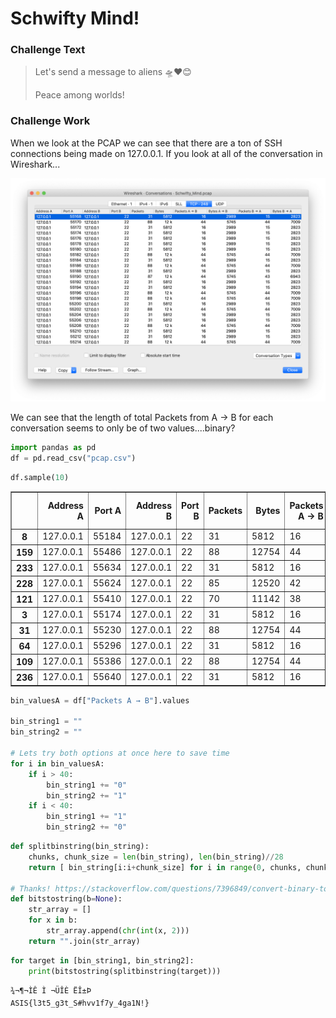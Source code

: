 # Schwifty Mind!


### Challenge Text
> Let's send a message to aliens 🛸❤️😊
>
>Peace among worlds!

### Challenge Work

When we look at the PCAP we can see that there are a ton of SSH connections being made on 127.0.0.1. If you look at all of the conversation in Wireshark...

![wirehshark](conversations.png)

We can see that the length of total Packets from A -> B for each conversation seems to only be of two values....binary?


```python
import pandas as pd
df = pd.read_csv("pcap.csv")
```


```python
df.sample(10)
```




<div>
<style scoped>
    .dataframe tbody tr th:only-of-type {
        vertical-align: middle;
    }

    .dataframe tbody tr th {
        vertical-align: top;
    }

    .dataframe thead th {
        text-align: right;
    }
</style>
<table border="1" class="dataframe">
  <thead>
    <tr style="text-align: right;">
      <th></th>
      <th>Address A</th>
      <th>Port A</th>
      <th>Address B</th>
      <th>Port B</th>
      <th>Packets</th>
      <th>Bytes</th>
      <th>Packets A → B</th>
      <th>Bytes A → B</th>
      <th>Packets B → A</th>
      <th>Bytes B → A</th>
      <th>Rel Start</th>
      <th>Duration</th>
      <th>Bits/s A → B</th>
      <th>Bits/s B → A</th>
    </tr>
  </thead>
  <tbody>
    <tr>
      <th>8</th>
      <td>127.0.0.1</td>
      <td>55184</td>
      <td>127.0.0.1</td>
      <td>22</td>
      <td>31</td>
      <td>5812</td>
      <td>16</td>
      <td>2989</td>
      <td>15</td>
      <td>2823</td>
      <td>22.056548</td>
      <td>2.839201</td>
      <td>8422.087763</td>
      <td>7954.350537</td>
    </tr>
    <tr>
      <th>159</th>
      <td>127.0.0.1</td>
      <td>55486</td>
      <td>127.0.0.1</td>
      <td>22</td>
      <td>88</td>
      <td>12754</td>
      <td>44</td>
      <td>5745</td>
      <td>44</td>
      <td>7009</td>
      <td>377.657531</td>
      <td>1.445183</td>
      <td>31802.200829</td>
      <td>38799.238574</td>
    </tr>
    <tr>
      <th>233</th>
      <td>127.0.0.1</td>
      <td>55634</td>
      <td>127.0.0.1</td>
      <td>22</td>
      <td>31</td>
      <td>5812</td>
      <td>16</td>
      <td>2989</td>
      <td>15</td>
      <td>2823</td>
      <td>542.828634</td>
      <td>2.863389</td>
      <td>8350.943585</td>
      <td>7887.157491</td>
    </tr>
    <tr>
      <th>228</th>
      <td>127.0.0.1</td>
      <td>55624</td>
      <td>127.0.0.1</td>
      <td>22</td>
      <td>85</td>
      <td>12520</td>
      <td>42</td>
      <td>5613</td>
      <td>43</td>
      <td>6907</td>
      <td>532.919449</td>
      <td>1.413712</td>
      <td>31763.187976</td>
      <td>39085.754383</td>
    </tr>
    <tr>
      <th>121</th>
      <td>127.0.0.1</td>
      <td>55410</td>
      <td>127.0.0.1</td>
      <td>22</td>
      <td>70</td>
      <td>11142</td>
      <td>38</td>
      <td>5349</td>
      <td>32</td>
      <td>5793</td>
      <td>287.111959</td>
      <td>1.416543</td>
      <td>30208.754694</td>
      <td>32716.267702</td>
    </tr>
    <tr>
      <th>3</th>
      <td>127.0.0.1</td>
      <td>55174</td>
      <td>127.0.0.1</td>
      <td>22</td>
      <td>31</td>
      <td>5812</td>
      <td>16</td>
      <td>2989</td>
      <td>15</td>
      <td>2823</td>
      <td>7.412830</td>
      <td>2.917926</td>
      <td>8194.861693</td>
      <td>7739.743914</td>
    </tr>
    <tr>
      <th>31</th>
      <td>127.0.0.1</td>
      <td>55230</td>
      <td>127.0.0.1</td>
      <td>22</td>
      <td>88</td>
      <td>12754</td>
      <td>44</td>
      <td>5745</td>
      <td>44</td>
      <td>7009</td>
      <td>73.005579</td>
      <td>1.423857</td>
      <td>32278.522352</td>
      <td>39380.359123</td>
    </tr>
    <tr>
      <th>64</th>
      <td>127.0.0.1</td>
      <td>55296</td>
      <td>127.0.0.1</td>
      <td>22</td>
      <td>31</td>
      <td>5812</td>
      <td>16</td>
      <td>2989</td>
      <td>15</td>
      <td>2823</td>
      <td>154.522120</td>
      <td>3.889993</td>
      <td>6147.054763</td>
      <td>5805.665974</td>
    </tr>
    <tr>
      <th>109</th>
      <td>127.0.0.1</td>
      <td>55386</td>
      <td>127.0.0.1</td>
      <td>22</td>
      <td>88</td>
      <td>12754</td>
      <td>44</td>
      <td>5745</td>
      <td>44</td>
      <td>7009</td>
      <td>260.286775</td>
      <td>1.440183</td>
      <td>31912.611106</td>
      <td>38933.941034</td>
    </tr>
    <tr>
      <th>236</th>
      <td>127.0.0.1</td>
      <td>55640</td>
      <td>127.0.0.1</td>
      <td>22</td>
      <td>31</td>
      <td>5812</td>
      <td>16</td>
      <td>2989</td>
      <td>15</td>
      <td>2823</td>
      <td>551.258872</td>
      <td>3.451509</td>
      <td>6927.984253</td>
      <td>6543.225007</td>
    </tr>
  </tbody>
</table>
</div>




```python
bin_valuesA = df["Packets A → B"].values

bin_string1 = ""
bin_string2 = ""

# Lets try both options at once here to save time
for i in bin_valuesA:
    if i > 40:
        bin_string1 += "0"
        bin_string2 += "1"
    if i < 40:
        bin_string1 += "1"
        bin_string2 += "0"
```


```python
def splitbinstring(bin_string):
    chunks, chunk_size = len(bin_string), len(bin_string)//28
    return [ bin_string[i:i+chunk_size] for i in range(0, chunks, chunk_size) ]

# Thanks! https://stackoverflow.com/questions/7396849/convert-binary-to-ascii-and-vice-versa
def bitstostring(b=None):
    str_array = []
    for x in b:
        str_array.append(chr(int(x, 2)))
    return "".join(str_array)
```


```python
for target in [bin_string1, bin_string2]:
    print(bitstostring(splitbinstring(target)))
```

    ¾¬¶¬ÌÊ Ì ¬ÜÎÈ ËÎ±Þ
    ASIS{l3t5_g3t_S#hvv1f7y_4ga1N!}

